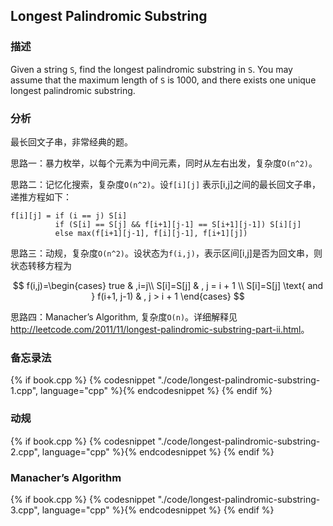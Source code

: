 ## Longest Palindromic Substring


### 描述

Given a string `S`, find the longest palindromic substring in `S`. You may assume that the maximum length of `S` is 1000, and there exists one unique longest palindromic substring.


### 分析

最长回文子串，非常经典的题。

思路一：暴力枚举，以每个元素为中间元素，同时从左右出发，复杂度`O(n^2)`。

思路二：记忆化搜索，复杂度`O(n^2)`。设`f[i][j]` 表示[i,j]之间的最长回文子串，递推方程如下：

```
f[i][j] = if (i == j) S[i]
          if (S[i] == S[j] && f[i+1][j-1] == S[i+1][j-1]) S[i][j]
          else max(f[i+1][j-1], f[i][j-1], f[i+1][j])
```

思路三：动规，复杂度`O(n^2)`。设状态为`f(i,j)`，表示区间[i,j]是否为回文串，则状态转移方程为

$$
f(i,j)=\begin{cases}
true & ,i=j\\
S[i]=S[j] & , j = i + 1 \\
S[i]=S[j] \text{ and } f(i+1, j-1) & , j > i + 1
\end{cases}
$$

思路四：Manacher’s Algorithm, 复杂度`O(n)`。详细解释见 <http://leetcode.com/2011/11/longest-palindromic-substring-part-ii.html>。


### 备忘录法

{% if book.cpp %}
  {% codesnippet "./code/longest-palindromic-substring-1.cpp", language="cpp" %}{% endcodesnippet %}
{% endif %}


### 动规

{% if book.cpp %}
  {% codesnippet "./code/longest-palindromic-substring-2.cpp", language="cpp" %}{% endcodesnippet %}
{% endif %}


### Manacher’s Algorithm

{% if book.cpp %}
  {% codesnippet "./code/longest-palindromic-substring-3.cpp", language="cpp" %}{% endcodesnippet %}
{% endif %}
